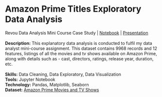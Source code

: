 # Amazon Prime Titles Exploratory Data Analysis
Revou Data Analysis Mini Course Case Study | [Notebook](https://github.com/attilanopal/Amazon-Prime-Titles-EDA/blob/main/amazon_prime_EDA.ipynb) | [Presentation](https://github.com/attilanopal/Amazon-Prime-Titles-EDA/blob/main/Amazon%20Prime%20Title%20EDA%20Presentation.pdf)
<br><br>
**Description:** This explanatory data analysis is conducted to fulfil my data analyst mini-course assignment. This dataset contains 9968 records and 12 features, listings of all the movies and tv shows available on Amazon Prime, along with details such as - cast, directors, ratings, release year, duration, etc.
<br><br>
**Skills:** Data Cleaning, Data Exploratory, Data Visualization <br>
**Tools:** Jupyter Notebook <br>
**Technology:** Pandas, Matplotlib, Seaborn <br>
**Dataset:** [Amazon Prime Movies and TV Shows](https://www.kaggle.com/datasets/shivamb/amazon-prime-movies-and-tv-shows)
